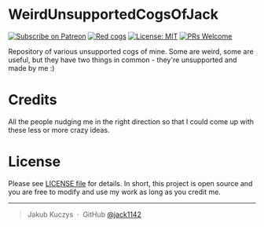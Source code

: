 # WeirdUnsupportedCogsOfJack

[![Subscribe on Patreon](https://img.shields.io/badge/Support%20me%20on-Patreon-orange.svg?logo=patreon)](https://www.patreon.com/Jackenmen)
[![Red cogs](https://img.shields.io/badge/Red--DiscordBot-cogs-red.svg)](https://github.com/Cog-Creators/Red-DiscordBot/tree/V3/develop)
[![License: MIT](https://img.shields.io/badge/License-MIT-yellow.svg)](https://opensource.org/licenses/MIT)
[![PRs Welcome](https://img.shields.io/badge/PRs-welcome-brightgreen.svg)](http://makeapullrequest.com)

Repository of various unsupported cogs of mine. Some are weird, some are useful, but they have two things in common - they're unsupported and made by me :)

# Credits

All the people nudging me in the right direction so that I could come up with these less or more crazy ideas.

# License

Please see [LICENSE file](LICENSE) for details. In short, this project is open source and you are free to modify and use my work as long as you credit me.

---

> Jakub Kuczys &nbsp;&middot;&nbsp;
> GitHub [@jack1142](https://github.com/jack1142)
